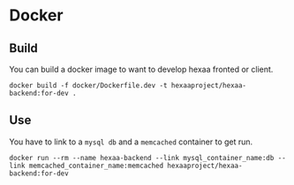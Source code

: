 Docker
======

Build
------

You can build a docker image to want to develop hexaa fronted or client.

`docker build -f docker/Dockerfile.dev -t hexaaproject/hexaa-backend:for-dev .`

Use
----

You have to link to a `mysql db` and a `memcached` container to get run.

`docker run --rm --name hexaa-backend --link mysql_container_name:db --link memcached_container_name:memcached hexaaproject/hexaa-backend:for-dev`
